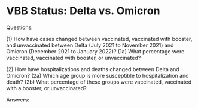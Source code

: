 # VBB Status: Delta vs. Omicron

Questions: 

(1) How have cases changed between vaccinated, vaccinated with booster, and unvaccinated between Delta (July 2021 to November 2021) and Omicron (December 2021 to January 2022)? 
    (1a) What percentage were vaccinated, vaccinated with booster, or unvaccinated?

(2) How have hospitalizations and deaths changed between Delta and Omicron? 
    (2a) Which age group is more susceptible to hospitalization and death? 
    (2b) What percentage of these groups were vaccinated, vaccinated with a booster, or unvaccinated? 

Answers:

